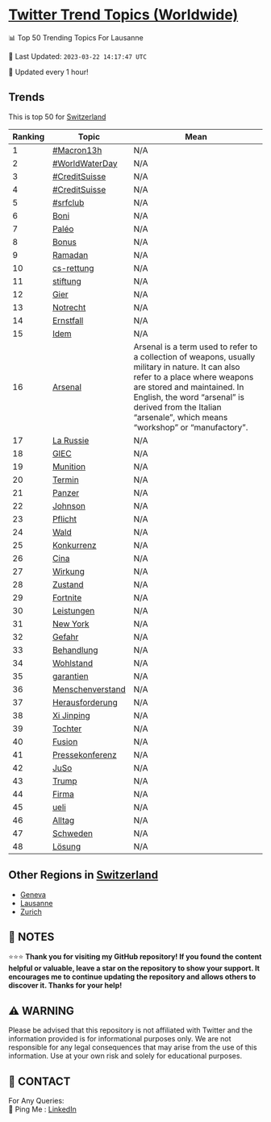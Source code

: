 [Twitter Trend Topics (Worldwide)](https://github.com/ErcinDedeoglu/Twitter-Trend-Topics)
==========


📊 Top 50 Trending Topics For Lausanne

📆 Last Updated: `2023-03-22 14:17:47 UTC`

🔧 Updated every 1 hour!


## Trends

This is top 50 for [Switzerland](</Switzerland>)

| Ranking | Topic | Mean |
| ------- | ------------ | ------------ |
| 1 | [#Macron13h](http://twitter.com/search?q=%23Macron13h) | N/A |
| 2 | [#WorldWaterDay](http://twitter.com/search?q=%23WorldWaterDay) | N/A |
| 3 | [#CreditSuisse](http://twitter.com/search?q=%23CreditSuisse) | N/A |
| 4 | [#CreditSuisse](http://twitter.com/search?q=%23CreditSuisse) | N/A |
| 5 | [#srfclub](http://twitter.com/search?q=%23srfclub) | N/A |
| 6 | [Boni](http://twitter.com/search?q=Boni) | N/A |
| 7 | [Paléo](http://twitter.com/search?q=Pal%c3%a9o) | N/A |
| 8 | [Bonus](http://twitter.com/search?q=Bonus) | N/A |
| 9 | [Ramadan](http://twitter.com/search?q=Ramadan) | N/A |
| 10 | [cs-rettung](http://twitter.com/search?q=cs-rettung) | N/A |
| 11 | [stiftung](http://twitter.com/search?q=stiftung) | N/A |
| 12 | [Gier](http://twitter.com/search?q=Gier) | N/A |
| 13 | [Notrecht](http://twitter.com/search?q=Notrecht) | N/A |
| 14 | [Ernstfall](http://twitter.com/search?q=Ernstfall) | N/A |
| 15 | [Idem](http://twitter.com/search?q=Idem) | N/A |
| 16 | [Arsenal](http://twitter.com/search?q=Arsenal) | Arsenal is a term used to refer to a collection of weapons, usually military in nature. It can also refer to a place where weapons are stored and maintained. In English, the word “arsenal” is derived from the Italian “arsenale”, which means “workshop” or “manufactory”. |
| 17 | [La Russie](http://twitter.com/search?q=La+Russie) | N/A |
| 18 | [GIEC](http://twitter.com/search?q=GIEC) | N/A |
| 19 | [Munition](http://twitter.com/search?q=Munition) | N/A |
| 20 | [Termin](http://twitter.com/search?q=Termin) | N/A |
| 21 | [Panzer](http://twitter.com/search?q=Panzer) | N/A |
| 22 | [Johnson](http://twitter.com/search?q=Johnson) | N/A |
| 23 | [Pflicht](http://twitter.com/search?q=Pflicht) | N/A |
| 24 | [Wald](http://twitter.com/search?q=Wald) | N/A |
| 25 | [Konkurrenz](http://twitter.com/search?q=Konkurrenz) | N/A |
| 26 | [Cina](http://twitter.com/search?q=Cina) | N/A |
| 27 | [Wirkung](http://twitter.com/search?q=Wirkung) | N/A |
| 28 | [Zustand](http://twitter.com/search?q=Zustand) | N/A |
| 29 | [Fortnite](http://twitter.com/search?q=Fortnite) | N/A |
| 30 | [Leistungen](http://twitter.com/search?q=Leistungen) | N/A |
| 31 | [New York](http://twitter.com/search?q=New+York) | N/A |
| 32 | [Gefahr](http://twitter.com/search?q=Gefahr) | N/A |
| 33 | [Behandlung](http://twitter.com/search?q=Behandlung) | N/A |
| 34 | [Wohlstand](http://twitter.com/search?q=Wohlstand) | N/A |
| 35 | [garantien](http://twitter.com/search?q=garantien) | N/A |
| 36 | [Menschenverstand](http://twitter.com/search?q=Menschenverstand) | N/A |
| 37 | [Herausforderung](http://twitter.com/search?q=Herausforderung) | N/A |
| 38 | [Xi Jinping](http://twitter.com/search?q=Xi+Jinping) | N/A |
| 39 | [Tochter](http://twitter.com/search?q=Tochter) | N/A |
| 40 | [Fusion](http://twitter.com/search?q=Fusion) | N/A |
| 41 | [Pressekonferenz](http://twitter.com/search?q=Pressekonferenz) | N/A |
| 42 | [JuSo](http://twitter.com/search?q=JuSo) | N/A |
| 43 | [Trump](http://twitter.com/search?q=Trump) | N/A |
| 44 | [Firma](http://twitter.com/search?q=Firma) | N/A |
| 45 | [ueli](http://twitter.com/search?q=ueli) | N/A |
| 46 | [Alltag](http://twitter.com/search?q=Alltag) | N/A |
| 47 | [Schweden](http://twitter.com/search?q=Schweden) | N/A |
| 48 | [Lösung](http://twitter.com/search?q=L%c3%b6sung) | N/A |



## Other Regions in [Switzerland](</Switzerland>)

* [Geneva](</Switzerland/Geneva.md>)
* [Lausanne](</Switzerland/Lausanne.md>)
* [Zurich](</Switzerland/Zurich.md>)



## 📝 NOTES

⭐⭐⭐ **Thank you for visiting my GitHub repository! If you found the content helpful or valuable, leave a star on the repository to show your support. It encourages me to continue updating the repository and allows others to discover it. Thanks for your help!**


## ⚠️ WARNING

Please be advised that this repository is not affiliated with Twitter and the information provided is for informational purposes only. We are not responsible for any legal consequences that may arise from the use of this information. Use at your own risk and solely for educational purposes.


## 📨 CONTACT

 For Any Queries:  
            🏓 Ping Me : [LinkedIn](https://www.linkedin.com/in/ercindedeoglu/)
